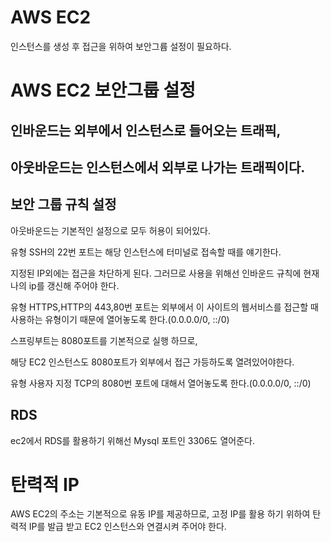 # AWS EC2

인스턴스를 생성 후 접근을 위하여 보안그륩 설정이 필요하다.

# AWS EC2 보안그룹 설정

## 인바운드는 외부에서 인스턴스로 들어오는 트래픽,

## 아웃바운드는 인스턴스에서 외부로 나가는 트래픽이다.


## 보안 그룹 규칙 설정

아웃바운드는 기본적인 설정으로 모두 허용이 되어있다.

유형 SSH의 22번 포트는 해당 인스턴스에 터미널로 접속할 때를 얘기한다. 

지정된 IP외에는 접근을 차단하게 된다. 그러므로 사용을 위해선 인바운드 규칙에 현재 나의 ip를 갱신해 주어야 한다.

유형 HTTPS,HTTP의 443,80번 포트는 외부에서 이 사이트의 웹서비스를 접근할 때 사용하는 유형이기 때문에 열어놓도록 한다.(0.0.0.0/0, ::/0)

스프링부트는 8080포트를 기본적으로 실행 하므로,

해당 EC2 인스턴스도 8080포트가 외부에서 접근 가등하도록 열려있어야한다. 

유형 사용자 지정 TCP의 8080번 포트에 대해서 열어놓도록 한다.(0.0.0.0/0, ::/0)

## RDS 

ec2에서 RDS를 활용하기 위해선 Mysql 포트인 3306도 열어준다.

# 탄력적 IP

AWS EC2의 주소는 기본적으로 유동 IP를 제공하므로, 고정 IP를 활용 하기 위하여 탄력적 IP를 발급 받고 EC2 인스턴스와 연결시켜 주어야 한다.
